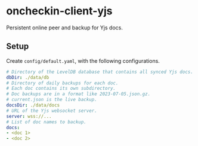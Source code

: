 # oncheckin-client-yjs
Persistent online peer and backup for Yjs docs.

## Setup

Create `config/default.yaml`, with the following configurations.

```yaml
# Directory of the LevelDB database that contains all synced Yjs docs.
dbDir: ./data/db
# Directory of daily backups for each doc.
# Each doc contains its own subdirectory.
# Doc backups are in a format like 2023-07-05.json.gz.
# current.json is the live backup.
docsDir: ./data/docs
# URL of the Yjs websocket server.
server: wss://...
# List of doc names to backup.
docs:
- <doc 1>
- <doc 2>
```

